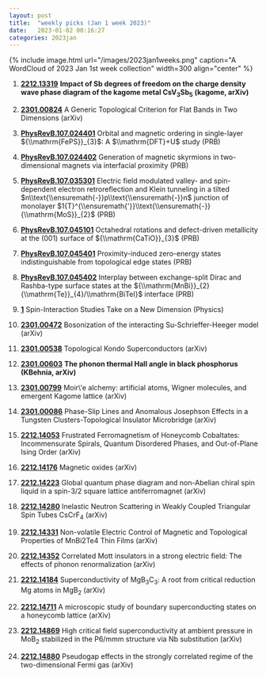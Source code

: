 ```yaml
---
layout: post
title:  "weekly picks (Jan 1 week 2023)"
date:   2023-01-02 00:16:27
categories: 2023jan
---
```


{% include image.html url="/images/2023jan1weeks.png" caption="A WordCloud of 2023 Jan 1st week collection" width=300 align="center" %}



1. **[2212.13319](http://arxiv.org/abs/2212.13319)** **Impact of Sb degrees of freedom on the charge density wave phase diagram of the kagome metal CsV$_3$Sb$_5$ (kagome, arXiv)**

1. **[2301.00824](http://arxiv.org/abs/2301.00824)** A Generic Topological Criterion for Flat Bands in Two Dimensions (arXiv)




1. **[PhysRevB.107.024401](https://link.aps.org/doi/10.1103/PhysRevB.107.024401)** Orbital and magnetic ordering in single-layer ${\\mathrm{FePS}}_{3}$: A $\\mathrm{DFT}+U$ study (PRB)

1. **[PhysRevB.107.024402](https://link.aps.org/doi/10.1103/PhysRevB.107.024402)** Generation of magnetic skyrmions in two-dimensional magnets via interfacial proximity (PRB)

1. **[PhysRevB.107.035301](https://link.aps.org/doi/10.1103/PhysRevB.107.035301)** Electric field modulated valley- and spin-dependent electron retroreflection and Klein tunneling in a tilted $n\\text{\\ensuremath{-}}p\\text{\\ensuremath{-}}n$ junction of monolayer $1{T}^{\\ensuremath{'}}\\text{\\ensuremath{-}}{\\mathrm{MoS}}_{2}$ (PRB)

1. **[PhysRevB.107.045101](https://link.aps.org/doi/10.1103/PhysRevB.107.045101)** Octahedral rotations and defect-driven metallicity at the (001) surface of ${\\mathrm{CaTiO}}_{3}$ (PRB)

1. **[PhysRevB.107.045401](https://link.aps.org/doi/10.1103/PhysRevB.107.045401)** Proximity-induced zero-energy states indistinguishable from topological edge states (PRB)

1. **[PhysRevB.107.045402](https://link.aps.org/doi/10.1103/PhysRevB.107.045402)** Interplay between exchange-split Dirac and Rashba-type surface states at the ${\\mathrm{MnBi}}_{2}{\\mathrm{Te}}_{4}/\\mathrm{BiTeI}$ interface (PRB)

1. **[1](https://physics.aps.org/articles/v16/1)** Spin-Interaction Studies Take on a New Dimension (Physics)




1. **[2301.00472](http://arxiv.org/abs/2301.00472)** Bosonization of the interacting Su-Schrieffer-Heeger model (arXiv)

1. **[2301.00538](http://arxiv.org/abs/2301.00538)** Topological Kondo Superconductors (arXiv)

1. **[2301.00603](http://arxiv.org/abs/2301.00603)** **The phonon thermal Hall angle in black phosphorus (KBehnia, arXiv)**

1. **[2301.00799](http://arxiv.org/abs/2301.00799)** Moir\\'e alchemy: artificial atoms, Wigner molecules, and emergent Kagome lattice (arXiv)

1. **[2301.00086](http://arxiv.org/abs/2301.00086)** Phase-Slip Lines and Anomalous Josephson Effects in a Tungsten Clusters-Topological Insulator Microbridge (arXiv)



1. **[2212.14053](http://arxiv.org/abs/2212.14053)** Frustrated Ferromagnetism of Honeycomb Cobaltates: Incommensurate Spirals, Quantum Disordered Phases, and Out-of-Plane Ising Order (arXiv)

1. **[2212.14176](http://arxiv.org/abs/2212.14176)** Magnetic oxides (arXiv)

1. **[2212.14223](http://arxiv.org/abs/2212.14223)** Global quantum phase diagram and non-Abelian chiral spin liquid in a spin-3/2 square lattice antiferromagnet (arXiv)

1. **[2212.14280](http://arxiv.org/abs/2212.14280)** Inelastic Neutron Scattering in Weakly Coupled Triangular Spin Tubes CsCrF$_4$ (arXiv)

1. **[2212.14331](http://arxiv.org/abs/2212.14331)** Non-volatile Electric Control of Magnetic and Topological Properties of MnBi2Te4 Thin Films (arXiv)

1. **[2212.14352](http://arxiv.org/abs/2212.14352)** Correlated Mott insulators in a strong electric field: The effects of phonon renormalization (arXiv)

1. **[2212.14184](http://arxiv.org/abs/2212.14184)** Superconductivity of MgB$_3$C$_3$: A root from critical reduction Mg atoms in MgB$_2$ (arXiv)

1. **[2212.14711](http://arxiv.org/abs/2212.14711)** A microscopic study of boundary superconducting states on a honeycomb lattice (arXiv)

1. **[2212.14869](http://arxiv.org/abs/2212.14869)** High critical field superconductivity at ambient pressure in MoB$_2$ stabilized in the P6/mmm structure via Nb substitution (arXiv)

1. **[2212.14880](http://arxiv.org/abs/2212.14880)** Pseudogap effects in the strongly correlated regime of the two-dimensional Fermi gas (arXiv)
